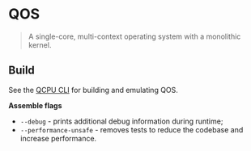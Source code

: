 
# QOS

> A single-core, multi-context operating system with a monolithic kernel.

## Build

See the [QCPU CLI](https://github.com/QSmally/QCPU-CLI) for building and emulating QOS.

**Assemble flags**
* `--debug` - prints additional debug information during runtime;
* `--performance-unsafe` - removes tests to reduce the codebase and increase performance.
